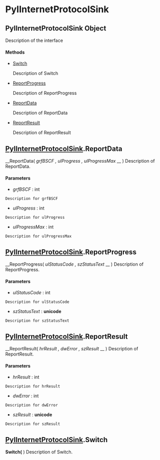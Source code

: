 # PyIInternetProtocolSink

## PyIInternetProtocolSink Object

Description of the interface

#### Methods


  - [Switch](PyIInternetProtocolSink.md#pyiinternetprotocolsinkswitch)

    Description of Switch&nbsp;

  - [ReportProgress](PyIInternetProtocolSink.md#pyiinternetprotocolsinkreportprogress)

    Description of ReportProgress&nbsp;

  - [ReportData](PyIInternetProtocolSink.md#pyiinternetprotocolsinkreportdata)

    Description of ReportData&nbsp;

  - [ReportResult](PyIInternetProtocolSink.md#pyiinternetprotocolsinkreportresult)

    Description of ReportResult&nbsp;

## [PyIInternetProtocolSink](#pyiinternetprotocolsink).ReportData

 __ReportData( *grfBSCF*  *, ulProgress*  *, ulProgressMax* __ )
Description of ReportData.

#### Parameters


  -  *grfBSCF* : int

    Description for grfBSCF

  -  *ulProgress* : int

    Description for ulProgress

  -  *ulProgressMax* : int

    Description for ulProgressMax

## [PyIInternetProtocolSink](#pyiinternetprotocolsink).ReportProgress

 __ReportProgress( *ulStatusCode*  *, szStatusText* __ )
Description of ReportProgress.

#### Parameters


  -  *ulStatusCode* : int

    Description for ulStatusCode

  -  *szStatusText* : __unicode__ 

    Description for szStatusText

## [PyIInternetProtocolSink](#pyiinternetprotocolsink).ReportResult

 __ReportResult( *hrResult*  *, dwError*  *, szResult* __ )
Description of ReportResult.

#### Parameters


  -  *hrResult* : int

    Description for hrResult

  -  *dwError* : int

    Description for dwError

  -  *szResult* : __unicode__ 

    Description for szResult

## [PyIInternetProtocolSink](#pyiinternetprotocolsink).Switch

 __Switch(__ )
Description of Switch.